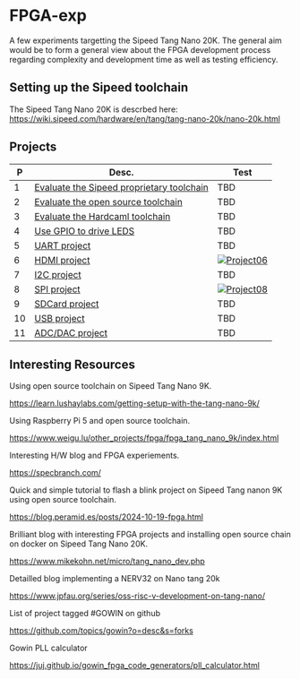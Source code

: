 # FPGA-exp
A few experiments targetting the Sipeed Tang Nano 20K. The general aim would be to form a general view about the FPGA development process regarding complexity and development time as well as testing efficiency.

Setting up the Sipeed toolchain
-------------------------------

The Sipeed Tang Nano 20K is descrbed here: https://wiki.sipeed.com/hardware/en/tang/tang-nano-20k/nano-20k.html

Projects
--------

| P  | Desc. | Test |
| -- | ------------------------------------------ | ------ |
| 1 | [Evaluate the Sipeed proprietary toolchain](https://github.com/iamlateforbreakast/FPGA-exp/tree/main/all_projects/project01) | TBD |
| 2 | [Evaluate the open source toolchain](https://github.com/iamlateforbreakast/FPGA-exp/tree/main/all_projects/project02) | TBD |
| 3 | [Evaluate the Hardcaml toolchain](https://github.com/iamlateforbreakast/FPGA-exp/tree/main/all_projects/project03) | TBD |
| 4 | [Use GPIO to drive LEDS](https://github.com/iamlateforbreakast/FPGA-exp/tree/main/all_projects/project04) | TBD |
| 5 | [UART project](https://github.com/iamlateforbreakast/FPGA-exp/tree/main/all_projects/project05) | TBD |
| 6 | [HDMI project](https://github.com/iamlateforbreakast/FPGA-exp/tree/main/all_projects/project06) | [![Project06](https://github.com/iamlateforbreakast/FPGA-exp/actions/workflows/project06.yml/badge.svg)](https://github.com/iamlateforbreakast/FPGA-exp/actions/workflows/project06.yml) |
| 7 | [I2C project](https://github.com/iamlateforbreakast/FPGA-exp/tree/main/all_projects/project07) | TBD |
| 8 | [SPI project](https://github.com/iamlateforbreakast/FPGA-exp/tree/main/all_projects/project08) | [![Project08](https://github.com/iamlateforbreakast/FPGA-exp/actions/workflows/project8.yml/badge.svg)](https://github.com/iamlateforbreakast/FPGA-exp/actions/workflows/project8.yml) |
| 9 | [SDCard project](https://github.com/iamlateforbreakast/FPGA-exp/tree/main/all_projects/project09) | TBD |
| 10 | [USB project](https://github.com/iamlateforbreakast/FPGA-exp/tree/main/all_projects/project10) | TBD |
| 11 | [ADC/DAC project](https://github.com/iamlateforbreakast/FPGA-exp/tree/main/all_projects/project11) | TBD |

Interesting Resources
---------------------

Using open source toolchain on Sipeed Tang Nano 9K.

https://learn.lushaylabs.com/getting-setup-with-the-tang-nano-9k/

Using Raspberry Pi 5 and open source toolchain.

https://www.weigu.lu/other_projects/fpga/fpga_tang_nano_9k/index.html

Interesting H/W blog and FPGA experiements.

https://specbranch.com/

Quick and simple tutorial to flash a blink project on Sipeed Tang nanon 9K using open source toolchain.

https://blog.peramid.es/posts/2024-10-19-fpga.html

Brilliant blog with interesting FPGA projects and installing open source chain on docker on Sipeed Tang Nano 20K.

https://www.mikekohn.net/micro/tang_nano_dev.php

Detailled blog implementing a NERV32 on Nano tang 20k

https://www.jpfau.org/series/oss-risc-v-development-on-tang-nano/

List of project tagged #GOWIN on github

https://github.com/topics/gowin?o=desc&s=forks

Gowin PLL calculator

https://juj.github.io/gowin_fpga_code_generators/pll_calculator.html

